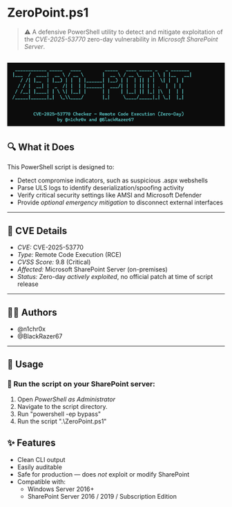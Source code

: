 # ZeroPoint.ps1

> ⚠ A defensive PowerShell utility to detect and mitigate exploitation of the *CVE-2025-53770* zero-day vulnerability in *Microsoft SharePoint Server*.

![Script Execution Screenshot](Zeropoint.png)
---

## 🔍 What it Does

This PowerShell script is designed to:

- Detect compromise indicators, such as suspicious .aspx webshells
- Parse ULS logs to identify deserialization/spoofing activity
- Verify critical security settings like AMSI and Microsoft Defender
- Provide *optional emergency mitigation* to disconnect external interfaces

---

## 🚨 CVE Details

- *CVE:* CVE-2025-53770  
- *Type:* Remote Code Execution (RCE)  
- *CVSS Score:* 9.8 (Critical)  
- *Affected:* Microsoft SharePoint Server (on-premises)  
- *Status:* Zero-day *actively exploited*, no official patch at time of script release  

---

## 👨‍💻 Authors

- @n1chr0x
- @BlackRazer67

---

## 🧰 Usage

### 🔸 Run the script on your SharePoint server:

1. Open *PowerShell as Administrator*
2. Navigate to the script directory.
3. Run "powershell -ep bypass"
4. Run the script ".\ZeroPoint.ps1"

## ✨ Features

- Clean CLI output
- Easily auditable
- Safe for production — does *not* exploit or modify SharePoint
- Compatible with:
  - Windows Server 2016+
  - SharePoint Server 2016 / 2019 / Subscription Edition

